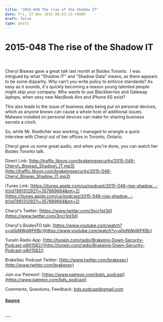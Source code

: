 ```yaml
---
title: "2015-048 The rise of the Shadow IT"
date: Fri, 27 Nov 2015 00:53:13 +0000
draft: false
type: posts
---
```

# 2015-048 The rise of the Shadow IT

<br/>

<br/>
Cheryl Biswas gave a great talk last month at Bsides Toronto.  I was intrigued by what "Shadow IT" and "Shadow Data" means, as there appears to be some disparity. Why can't you write policy to enforce standards? As easy as it sounds, it's quickly becoming a reason young talented people might skip your company. Who wants to use Blackberries and Gateway laptops, when sexy new MacBook Airs and iPhone 6S exist?

This also leads to the issue of business data being put on personal devices, which as anyone knows can cause a whole host of additional issues. Malware installed on personal devices can make for sharing business secrets a cinch.

So, while Mr. Boettcher was working, I managed to wrangle a quick interview with Cheryl out of her offices in Toronto, Ontario.

Cheryl gave us some great audio, and when you're done, you can watch her Bsides Toronto talk.  

Direct Link: [http://traffic.libsyn.com/brakeingsecurity/2015-048-Cheryl\_Biswas\_Shadow\_IT.mp3](http://traffic.libsyn.com/brakeingsecurity/2015-048-Cheryl_Biswas_Shadow_IT.mp3)

iTunes Link: [https://itunes.apple.com/us/podcast/2015-048-rise-shadow...-it!/id799131292?i=357889684&mt=2](https://itunes.apple.com/us/podcast/2015-048-rise-shadow...-it!/id799131292?i=357889684&mt=2)

Cheryl's Twitter: [https://www.twitter.com/3ncr1pt3d](https://www.twitter.com/3ncr1pt3d)

Cheryl's BsidesTO talk: [https://www.youtube.com/watch?v=q0pNWpWFKBc](https://www.youtube.com/watch?v=q0pNWpWFKBc)

TuneIn Radio App: [http://tunein.com/radio/Brakeing-Down-Security-Podcast-p801582/](http://tunein.com/radio/Brakeing-Down-Security-Podcast-p801582/)

BrakeSec Podcast Twitter: [http://www.twitter.com/brakesec](http://www.twitter.com/brakesec)

Join our Patreon!: [https://www.patreon.com/bds\_podcast](https://www.patreon.com/bds_podcast)

Comments, Questions, Feedback: [bds.podcast@gmail.com](mailto:bds.podcast@gmail.com)

#### [Source](http://brakeingsecurity.com/2015-048-the-rise-of-the-shadow-it)

<br/>
---
